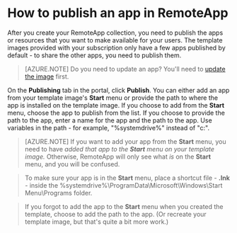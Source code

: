 <properties
    pageTitle="Publish an app in Azure RemoteApp | Microsoft Azure"
    description="Learn how to publish applications and resources in Azure RemoteApp."
    services="remoteapp"
    documentationCenter=""
    authors="lizap"
    manager="mbaldwin" />

<tags
    ms.service="remoteapp"
    ms.workload="tbd"
    ms.tgt_pltfrm="na"
    ms.devlang="na"
    ms.topic="article"
    ms.date="01/07/2016"
    ms.author="elizapo" />


# How to publish an app in RemoteApp

After you create your RemoteApp collection, you need to publish the apps or resources that you want to make available for your users. The template images provided with your subscription only have a few apps published by default - to share the other apps, you need to publish them.

> [AZURE.NOTE] Do you need to update an app? You'll need to [update the image](remoteapp-update.md) first.

On the **Publishing** tab in the portal, click **Publish**. You can either add an app from your template image's **Start** menu or provide the path to where the app is installed on the template image. If you choose to add from the **Start** menu, choose the app to publish from the list. If you choose to provide the path to the app, enter a name for the app and the path to the app. Use variables in the path - for example, "%systemdrive%" instead of "c:\".

> [AZURE.NOTE] If you want to add your app from the **Start** menu, you need to have *added that app to the **Start** menu on your template image.* Otherwise, RemoteApp will only see what *is* on the **Start** menu, and you will be confused. 

>To make sure your app is in the **Start** menu, place a shortcut file - **.lnk** - inside the %systemdrive%\ProgramData\Microsoft\Windows\Start Menu\Programs folder.

> If you forgot to add the app to the **Start** menu when you created the template, choose to add the path to the app. (Or recreate your template image, but that's quite a bit more work.)


 